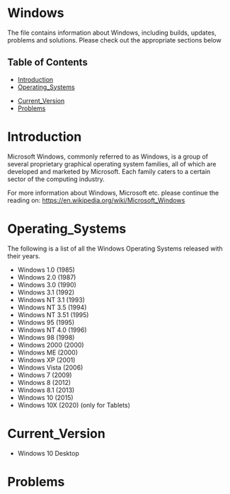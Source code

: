# Windows
The file contains information about Windows, including builds, updates, problems and solutions. Please check out the appropriate sections below



Table of Contents
-----------------

  * [Introduction](#introduction)
  * [Operating_Systems](#operating_systems)
  <!--
  * [Compatability](#compatability)
  	* [Mountain_Lion](#mountain_lion)
  	* [Mavericks](#mavericks)
  	* [Yosemite](#yosemite)
  	* [El_Capitain](#el_capitain)
  	* [Sierra](#sierra)
  	* [High_Sierra](#high_sierra)
  	* [Mojave](#mojave)
  	* [Catalina](#catalina)
  -->
  * [Current_Version](#current_version)
  * [Problems](#problems)



Introduction
===========
 Microsoft Windows, commonly referred to as Windows, is a group of several proprietary graphical operating system families, all of which are developed and marketed by Microsoft. Each family caters to a certain sector of the computing industry.

 For more information about Windows, Microsoft etc. please continue the reading on: https://en.wikipedia.org/wiki/Microsoft_Windows



Operating_Systems
==================

The following is a list of all the Windows Operating Systems released with their years. 

- Windows 1.0 (1985)
- Windows 2.0 (1987)
- Windows 3.0 (1990)
- Windows 3.1 (1992)
- Windows NT 3.1 (1993)
- Windows NT 3.5 (1994)
- Windows NT 3.51 (1995)
- Windows 95 (1995)
- Windows NT 4.0 (1996)
- Windows 98 (1998)
- Windows 2000 (2000)
- Windows ME (2000)
- Windows XP (2001)
- Windows Vista (2006)
- Windows 7 (2009)
- Windows 8 (2012)
- Windows 8.1 (2013)
- Windows 10 (2015)
- Windows 10X (2020) (only for Tablets)


<!--
Compatability
==============

Mountain_Lion
--------------	

- iMac (Mid-2007 or newer)
- MacBook (Late 2008 Aluminum, or Early 2009 or newer)
- MacBook Air (Late 2008 or newer)
- MacBook Pro (Mid/Late 2007 or newer)
- Mac mini (Early 2009 or newer)
- Mac Pro (Early 2008 or newer)
- Xserve (Early 2009)

Mavericks
--------------	

- iMac (Mid 2007 or newer)
- MacBook (Late 2008 Aluminum, or Early 2009 or newer)
- MacBook Pro (Mid/Late 2007 or newer)
- Xserve (Early 2009)
- MacBook Air (Late 2008 or newer)
- Mac mini (Early 2009 or newer)
- Mac Pro (Early 2008 or newer)

Yosemite
---------

- iMac (Mid-2007 or later)
- MacBook (13" Late 2008 Aluminum, Early 2009 or later)
- MacBook Pro (13" Mid-2009 or later)
- MacBook Pro (15" Mid/Late 2007 or later)
- MacBook Pro (17" Late 2007 or later)
- MacBook Air (Late 2008 or later)
- Mac mini (Early 2009 or later)
- Mac Pro (Early 2008 or later)
- Xserve (Early 2009)

El_Capitain
------------

- MacBook (Early 2015)
- MacBook (Late 2008 Aluminium, or Early 2009 or newer)
- MacBook Pro (Mid/Late 2007 or newer)
- MacBook Air (Late 2008 or newer)
- Mac mini (Early 2009 or newer)
- iMac (Mid 2007 or newer)
- Mac Pro (Early 2008 or newer)
- Xserve (Early 2009)

Sierra
-------

- MacBook (Late 2009 or newer)
- MacBook Pro (Mid 2010 or newer)
- MacBook Air (Late 2010 or newer)
- Mac mini (Mid 2010 or newer)
- iMac (Late 2009 or newer)
- Mac Pro (Mid 2010 or newer)

High_Sierra
-------------

- MacBook (Late 2009 or newer)
- MacBook Pro (Mid 2010 or newer)
- MacBook Air (Late 2010 or newer)
- Mac mini (Mid 2010 or newer)
- iMac (Late 2009 or newer)
- Mac Pro (Mid 2010 or newer)

Mojave
-------

- MacBook (Early 2015 or newer)
- MacBook Air (Mid 2012 or newer)
- MacBook Pro (Mid 2012 or newer)
- Mac mini (Late 2012 or newer)
- iMac (Late 2012 or newer)
- iMac Pro (all models)
- Mac Pro (Late 2013, plus mid-2010 and mid-2012 models with recommended Metal-capable GPU)

Catalina
-----------------------

- MacBook (Early 2015 or later)
- MacBook Air (Mid-2012 or later)
- MacBook Pro (Mid-2012 or later)
- Mac mini (Late 2012 or later)
- iMac models late 2012 or later
- iMac Pro (all models)
- Mac Pro (late 2013)
 
-->

Current_Version
================
 - Windows 10 Desktop 
 


Problems
===========

 
 
